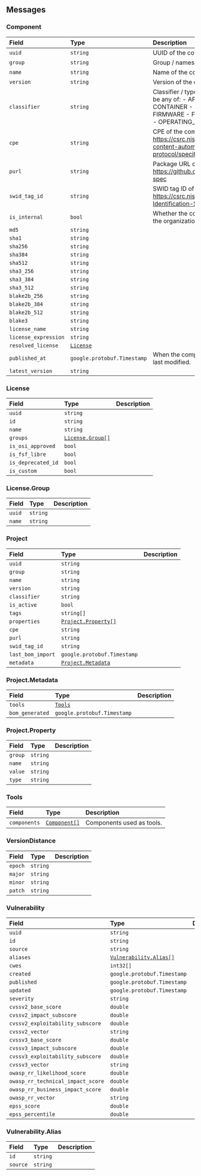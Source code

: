 ## Messages




<a name="org-dependencytrack-policy-v1-Component"></a>

### Component




| Field | Type | Description |
| :---- | :--- | :---------- |
| `uuid` | `string` | UUID of the component. | - |
| `group` | `string` | Group / namespace of the component. | - |
| `name` | `string` | Name of the component. | - |
| `version` | `string` | Version of the component. | - |
| `classifier` | `string` | Classifier / type of the component. May be any of: - APPLICATION - CONTAINER - DEVICE - FILE - FIRMWARE - FRAMEWORK - LIBRARY - OPERATING_SYSTEM | - |
| `cpe` | `string` | CPE of the component. https://csrc.nist.gov/projects/security-content-automation-protocol/specifications/cpe | - |
| `purl` | `string` | Package URL of the component. https://github.com/package-url/purl-spec | - |
| `swid_tag_id` | `string` | SWID tag ID of the component. https://csrc.nist.gov/projects/Software-Identification-SWID | - |
| `is_internal` | `bool` | Whether the component is internal to the organization. | - |
| `md5` | `string` |  | - |
| `sha1` | `string` |  | - |
| `sha256` | `string` |  | - |
| `sha384` | `string` |  | - |
| `sha512` | `string` |  | - |
| `sha3_256` | `string` |  | - |
| `sha3_384` | `string` |  | - |
| `sha3_512` | `string` |  | - |
| `blake2b_256` | `string` |  | - |
| `blake2b_384` | `string` |  | - |
| `blake2b_512` | `string` |  | - |
| `blake3` | `string` |  | - |
| `license_name` | `string` |  | - |
| `license_expression` | `string` |  | - |
| `resolved_license` | [`License`](#org-dependencytrack-policy-v1-License) |  | - |
| `published_at` | `google.protobuf.Timestamp` | When the component current version last modified. | - |
| `latest_version` | `string` |  | - |





<a name="org-dependencytrack-policy-v1-License"></a>

### License




| Field | Type | Description |
| :---- | :--- | :---------- |
| `uuid` | `string` |  | - |
| `id` | `string` |  | - |
| `name` | `string` |  | - |
| `groups` | [`License.Group[]`](#org-dependencytrack-policy-v1-License-Group) |  | - |
| `is_osi_approved` | `bool` |  | - |
| `is_fsf_libre` | `bool` |  | - |
| `is_deprecated_id` | `bool` |  | - |
| `is_custom` | `bool` |  | - |





<a name="org-dependencytrack-policy-v1-License-Group"></a>

### License.Group




| Field | Type | Description |
| :---- | :--- | :---------- |
| `uuid` | `string` |  | - |
| `name` | `string` |  | - |





<a name="org-dependencytrack-policy-v1-Project"></a>

### Project




| Field | Type | Description |
| :---- | :--- | :---------- |
| `uuid` | `string` |  | - |
| `group` | `string` |  | - |
| `name` | `string` |  | - |
| `version` | `string` |  | - |
| `classifier` | `string` |  | - |
| `is_active` | `bool` |  | - |
| `tags` | `string[]` |  | - |
| `properties` | [`Project.Property[]`](#org-dependencytrack-policy-v1-Project-Property) |  | - |
| `cpe` | `string` |  | - |
| `purl` | `string` |  | - |
| `swid_tag_id` | `string` |  | - |
| `last_bom_import` | `google.protobuf.Timestamp` |  | - |
| `metadata` | [`Project.Metadata`](#org-dependencytrack-policy-v1-Project-Metadata) |  | - |





<a name="org-dependencytrack-policy-v1-Project-Metadata"></a>

### Project.Metadata




| Field | Type | Description |
| :---- | :--- | :---------- |
| `tools` | [`Tools`](#org-dependencytrack-policy-v1-Tools) |  | - |
| `bom_generated` | `google.protobuf.Timestamp` |  | - |





<a name="org-dependencytrack-policy-v1-Project-Property"></a>

### Project.Property




| Field | Type | Description |
| :---- | :--- | :---------- |
| `group` | `string` |  | - |
| `name` | `string` |  | - |
| `value` | `string` |  | - |
| `type` | `string` |  | - |





<a name="org-dependencytrack-policy-v1-Tools"></a>

### Tools




| Field | Type | Description |
| :---- | :--- | :---------- |
| `components` | [`Component[]`](#org-dependencytrack-policy-v1-Component) | Components used as tools. | - |





<a name="org-dependencytrack-policy-v1-VersionDistance"></a>

### VersionDistance




| Field | Type | Description |
| :---- | :--- | :---------- |
| `epoch` | `string` |  | - |
| `major` | `string` |  | - |
| `minor` | `string` |  | - |
| `patch` | `string` |  | - |





<a name="org-dependencytrack-policy-v1-Vulnerability"></a>

### Vulnerability




| Field | Type | Description |
| :---- | :--- | :---------- |
| `uuid` | `string` |  | - |
| `id` | `string` |  | - |
| `source` | `string` |  | - |
| `aliases` | [`Vulnerability.Alias[]`](#org-dependencytrack-policy-v1-Vulnerability-Alias) |  | - |
| `cwes` | `int32[]` |  | - |
| `created` | `google.protobuf.Timestamp` |  | - |
| `published` | `google.protobuf.Timestamp` |  | - |
| `updated` | `google.protobuf.Timestamp` |  | - |
| `severity` | `string` |  | - |
| `cvssv2_base_score` | `double` |  | - |
| `cvssv2_impact_subscore` | `double` |  | - |
| `cvssv2_exploitability_subscore` | `double` |  | - |
| `cvssv2_vector` | `string` |  | - |
| `cvssv3_base_score` | `double` |  | - |
| `cvssv3_impact_subscore` | `double` |  | - |
| `cvssv3_exploitability_subscore` | `double` |  | - |
| `cvssv3_vector` | `string` |  | - |
| `owasp_rr_likelihood_score` | `double` |  | - |
| `owasp_rr_technical_impact_score` | `double` |  | - |
| `owasp_rr_business_impact_score` | `double` |  | - |
| `owasp_rr_vector` | `string` |  | - |
| `epss_score` | `double` |  | - |
| `epss_percentile` | `double` |  | - |





<a name="org-dependencytrack-policy-v1-Vulnerability-Alias"></a>

### Vulnerability.Alias




| Field | Type | Description |
| :---- | :--- | :---------- |
| `id` | `string` |  | - |
| `source` | `string` |  | - |








